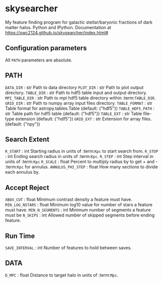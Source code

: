 # skysearcher
My feature finding program for galactic stellar/baryonic fractions of dark matter halos. Python and IPython.
Documentation at https://swc2124.github.io/skysearcher/index.html#

Configuration parameters
------------------------
All ``PATH`` parameters are absolute.

PATH
----

``DATA_DIR`` : str
    Path to data directory
``PLOT_DIR`` : str
    Path to plot output directory.
``TABLE_DIR`` : str
    Path to hdf5 table input and output directory.
``MPI_TABLE_DIR`` : str
    Path to mpi hdf5 table directory within :term:`TABLE_DIR`.
``GRID_DIR`` : str
    Path to numpy array input files directory.
``TABLE_FORMAT`` : str
    Table format for astropy.tables.Table (default: {"hdf5"})
``TABLE_HDF5_PATH`` : str
    Table path for hdf5 table (default: {"hdf5"})
``TABLE_EXT`` : str
    Table file-type extension (default: {"hdf5"})
``GRID_EXT`` : str
    Extension for array files. (default: {"npy"})

Search Extent
-------------
``R_START`` : int
    Starting radius in units of :term:`Kpc` to start search from.
``R_STOP`` : int
    Ending search radius in units of :term:`Kpc`.
``R_STEP`` : int
    Step interval in units of :term:`Kpc`
``R_SCALE`` : float
    Percent to multiply radius by to get + and - :term:`Kpc` for annulus.
``ANNULUS_PHI_STEP`` : float
    How many sections to divide each annulus by.

Accept Reject
-------------
``XBOX_CUT`` : float
    Minimum contrast density a feature must have.
``MIN_LOG_NSTARS`` : float
    Minimum log10 value for number of stars a feature must have.
``MIN_N_SEGMENTS`` : int
    Minimum number of segments a feature must be
``N_SKIPS`` : int
    Allowed number of skipped segments before ending feature.

Run Time
--------
``SAVE_INTERVAL`` : int
    Number of features to hold between saves.

DATA
----
``D_MPC`` : float
    Distance to target halo in units of :term:`Mpc`.